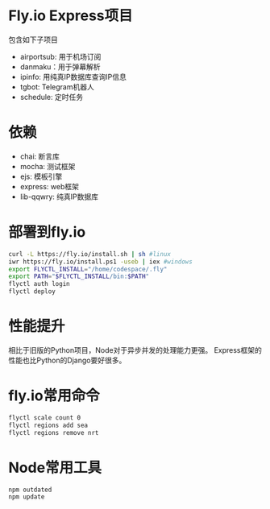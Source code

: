 # Fly.io Express项目
包含如下子项目
 - airportsub: 用于机场订阅
 - danmaku：用于弹幕解析
 - ipinfo: 用纯真IP数据库查询IP信息
 - tgbot: Telegram机器人
 - schedule: 定时任务

# 依赖
- chai: 断言库
- mocha: 测试框架
- ejs: 模板引擎
- express: web框架
- lib-qqwry: 纯真IP数据库

# 部署到fly.io
``` sh
curl -L https://fly.io/install.sh | sh #linux
iwr https://fly.io/install.ps1 -useb | iex #windows
export FLYCTL_INSTALL="/home/codespace/.fly"
export PATH="$FLYCTL_INSTALL/bin:$PATH"
flyctl auth login
flyctl deploy
```

# 性能提升
相比于旧版的Python项目，Node对于异步并发的处理能力更强。
Express框架的性能也比Python的Django要好很多。

# fly.io常用命令
``` sh
flyctl scale count 0
flyctl regions add sea
flyctl regions remove nrt
```

# Node常用工具
```bash
npm outdated
npm update
```
